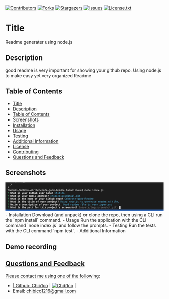 [contributors-shield]: https://img.shields.io/github/contributors/Chib1co/Readme-generater-using-node.js.svg?style=flat-square
  [contributors-url]: https://github.com/Chib1co/Readme-generater-using-node.js/graphs/contributors
  [forks-shield]: https://img.shields.io/github/forks/Chib1co/Readme-generater-using-node.js.svg?style=flat-square
  [forks-url]: https://github.com/Chib1co/Readme-generater-using-node.js/network/members
  [stars-shield]: https://img.shields.io/github/stars/Chib1co/Readme-generater-using-node.js.svg?style=flat-square
  [stars-url]: https://github.com/Chib1co/Readme-generater-using-node.js/stargazers
  [issues-shield]: https://img.shields.io/github/issues/Chib1co/Readme-generater-using-node.js.svg?style=flat-square
  [issues-url]: https://github.com/Chib1co/Readme-generater-using-node.js/issues
  [license-shield]: https://img.shields.io/github/license/Chib1co/Readme-generater-using-node.js.svg?style=flat-square
  [license-url]: https://github.com/Chib1co/Readme-generater-using-node.js/blob/master/LICENSE.txt
  [![Contributors][contributors-shield]][contributors-url] [![Forks][forks-shield]][forks-url] [![Stargazers][stars-shield]][stars-url] [![Issues][issues-shield]][issues-url] [![License.txt][license-shield]][license-url]
  # Title 
  Readme generater using node.js
  ## Description
  good readme is very important for showing your github repo. Using node.js to make easy yet very organized Readme
  ## Table of Contents
  - [Title](#title)
  - [Description](#description)
  - [Table of Contents](#table-of-contents)
  - [Screenshots](#screenshots)
  - [Installation](#installation)
  - [Usage](#usage)
  - [Testing](#testing)
  - [Additional Information](#additional-information)
  - [License](#license)
  - [Contributing](#contributing)
  - [Questions and Feedback](#questions-and-feedback)
  ## Screenshots
  <img src="image/screenshot.png" alt="Readme generater using node.js"/>
  - Installation
  Download (and unpack) or clone the repo, then using a CLI run the `npm install` command.
  - Usage
  Run the application with the CLI command `node index.js` and follow the prompts.
  - Testing
  Run the tests with the CLI command `npm test`.
  - Additional Information
  
  ## Demo recording
  <a href="https://drive.google.com/file/d/1XEXy4Ng1VfIOXcNfB-skRxPeq5K7h9mI/view?usp=sharing" target="_blank" alt="Readme generater using node.js"/>

  ## Questions and Feedback
  Please contact me using one of the following:
 
  - | Github: [Chib1co](https://gist.github.com/Chib1co) | [<img src="https://avatars.githubusercontent.com/u/73736986?v=4" height="30" width="30" alt="Chib1co"/>](https://gist.github.com/Chib1co) |
  - Email: chibico1216@gmail.com